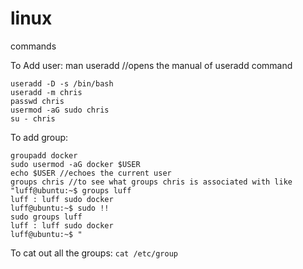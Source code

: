 # linux
commands

To Add user: man useradd //opens the manual of useradd command
```
useradd -D -s /bin/bash
useradd -m chris
passwd chris
usermod -aG sudo chris
su - chris
```

To add group:
```
groupadd docker
sudo usermod -aG docker $USER
echo $USER //echoes the current user
groups chris //to see what groups chris is associated with like
"luff@ubuntu:~$ groups luff
luff : luff sudo docker
luff@ubuntu:~$ sudo !!
sudo groups luff
luff : luff sudo docker
luff@ubuntu:~$ "
```

To cat out all the groups:  ```cat /etc/group```
